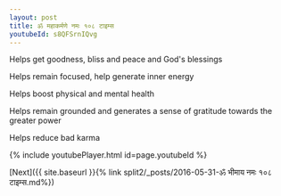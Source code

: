 ```yaml
---
layout: post
title: ॐ महाकर्मणे नमः १०८ टाइम्स
youtubeId: s8QFSrnIQvg
---
```

 
 
Helps get goodness, bliss and peace and God's blessings
 
Helps remain focused, help generate inner energy 
 
Helps boost physical and mental health 
 
Helps remain grounded and generates a sense of gratitude towards the greater power 
 
Helps reduce bad karma
 
 
 
 


{% include youtubePlayer.html id=page.youtubeId %}
 
[Next]({{ site.baseurl }}{% link  split2/_posts/2016-05-31-ॐ भीमाय नमः १०८ टाइम्स.md%})
 
